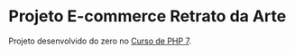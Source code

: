 # Projeto E-commerce Retrato da Arte

Projeto desenvolvido do zero no [Curso de PHP 7](https://www.udemy.com/curso-completo-de-php-7/).
